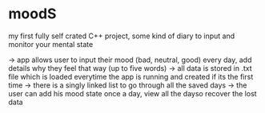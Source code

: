 # moodS
my first fully self crated C++ project, some kind of diary to input  and monitor your mental state

-> app allows user to input their mood (bad, neutral, good) every day, add details why they feel that way (up to five words)
-> all data is stored in .txt file which is loaded everytime the app is running and created if its the first time
-> there is a singly linked list to go through all the saved days
-> the user can add his mood state once a day, view all the dayso recover the lost data
